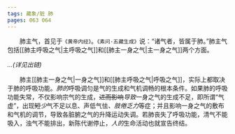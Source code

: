 ```yaml
---
tags: 藏象/脏 肺
pages: 063 064
---
```

&emsp;&emsp;肺主气，首见于`《黄帝内经》`。`《素问·五藏生成》`说：“诸气者，皆属于肺。”肺主气包括[[肺主呼吸之气|主呼吸之气]]和[[肺主一身之气|主一身之气]]两个方面。

*...(详见出链)*

&emsp;&emsp;肺主[[肺主一身之气|一身之气]]和[[肺主呼吸之气|呼吸之气]]，实际上都取决于肺的呼吸功能。<dfn>肺的</dfn>呼吸调匀是气的生成和气机调畅的根本条件。如果肺的呼吸功能失常，不仅影响宗气的生成，~~进而影响~~<dfn>导致</dfn>一身之气的生成不足，即所谓“气虚”，出现~~短~~<dfn>少</dfn>气不足以息、声低气怯<dfn>、肢倦乏力</dfn>等症；并且影响一身之气的敷布和气机的调节，导致各脏腑之气的升降运动失调。若肺丧失了呼吸功能，清气不能吸入，浊气不能排出，新陈代谢停止，<dfn>人的</dfn>生命活动也就宣告终结。